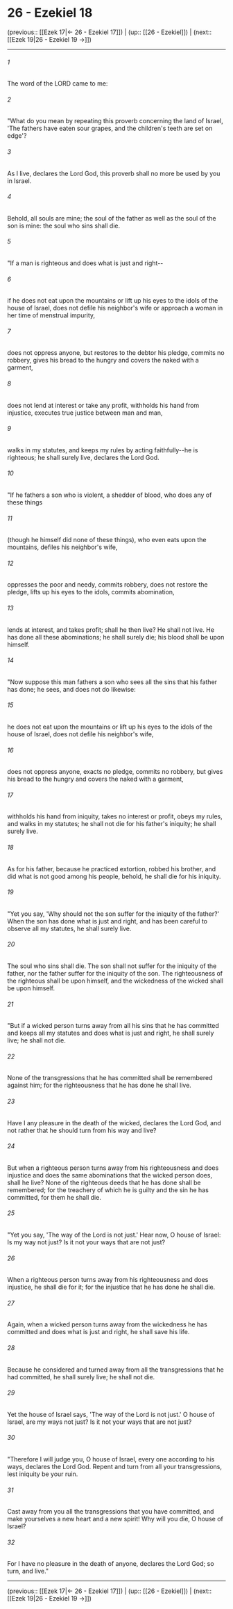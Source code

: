 # 26 - Ezekiel 18

(previous:: [[Ezek 17|← 26 - Ezekiel 17]]) | (up:: [[26 - Ezekiel]]) | (next:: [[Ezek 19|26 - Ezekiel 19 →]])

***


###### 1 
The word of the LORD came to me: 

###### 2 
"What do you mean by repeating this proverb concerning the land of Israel, 'The fathers have eaten sour grapes, and the children's teeth are set on edge'? 

###### 3 
As I live, declares the Lord God, this proverb shall no more be used by you in Israel. 

###### 4 
Behold, all souls are mine; the soul of the father as well as the soul of the son is mine: the soul who sins shall die. 

###### 5 
"If a man is righteous and does what is just and right-- 

###### 6 
if he does not eat upon the mountains or lift up his eyes to the idols of the house of Israel, does not defile his neighbor's wife or approach a woman in her time of menstrual impurity, 

###### 7 
does not oppress anyone, but restores to the debtor his pledge, commits no robbery, gives his bread to the hungry and covers the naked with a garment, 

###### 8 
does not lend at interest or take any profit, withholds his hand from injustice, executes true justice between man and man, 

###### 9 
walks in my statutes, and keeps my rules by acting faithfully--he is righteous; he shall surely live, declares the Lord God. 

###### 10 
"If he fathers a son who is violent, a shedder of blood, who does any of these things 

###### 11 
(though he himself did none of these things), who even eats upon the mountains, defiles his neighbor's wife, 

###### 12 
oppresses the poor and needy, commits robbery, does not restore the pledge, lifts up his eyes to the idols, commits abomination, 

###### 13 
lends at interest, and takes profit; shall he then live? He shall not live. He has done all these abominations; he shall surely die; his blood shall be upon himself. 

###### 14 
"Now suppose this man fathers a son who sees all the sins that his father has done; he sees, and does not do likewise: 

###### 15 
he does not eat upon the mountains or lift up his eyes to the idols of the house of Israel, does not defile his neighbor's wife, 

###### 16 
does not oppress anyone, exacts no pledge, commits no robbery, but gives his bread to the hungry and covers the naked with a garment, 

###### 17 
withholds his hand from iniquity, takes no interest or profit, obeys my rules, and walks in my statutes; he shall not die for his father's iniquity; he shall surely live. 

###### 18 
As for his father, because he practiced extortion, robbed his brother, and did what is not good among his people, behold, he shall die for his iniquity. 

###### 19 
"Yet you say, 'Why should not the son suffer for the iniquity of the father?' When the son has done what is just and right, and has been careful to observe all my statutes, he shall surely live. 

###### 20 
The soul who sins shall die. The son shall not suffer for the iniquity of the father, nor the father suffer for the iniquity of the son. The righteousness of the righteous shall be upon himself, and the wickedness of the wicked shall be upon himself. 

###### 21 
"But if a wicked person turns away from all his sins that he has committed and keeps all my statutes and does what is just and right, he shall surely live; he shall not die. 

###### 22 
None of the transgressions that he has committed shall be remembered against him; for the righteousness that he has done he shall live. 

###### 23 
Have I any pleasure in the death of the wicked, declares the Lord God, and not rather that he should turn from his way and live? 

###### 24 
But when a righteous person turns away from his righteousness and does injustice and does the same abominations that the wicked person does, shall he live? None of the righteous deeds that he has done shall be remembered; for the treachery of which he is guilty and the sin he has committed, for them he shall die. 

###### 25 
"Yet you say, 'The way of the Lord is not just.' Hear now, O house of Israel: Is my way not just? Is it not your ways that are not just? 

###### 26 
When a righteous person turns away from his righteousness and does injustice, he shall die for it; for the injustice that he has done he shall die. 

###### 27 
Again, when a wicked person turns away from the wickedness he has committed and does what is just and right, he shall save his life. 

###### 28 
Because he considered and turned away from all the transgressions that he had committed, he shall surely live; he shall not die. 

###### 29 
Yet the house of Israel says, 'The way of the Lord is not just.' O house of Israel, are my ways not just? Is it not your ways that are not just? 

###### 30 
"Therefore I will judge you, O house of Israel, every one according to his ways, declares the Lord God. Repent and turn from all your transgressions, lest iniquity be your ruin. 

###### 31 
Cast away from you all the transgressions that you have committed, and make yourselves a new heart and a new spirit! Why will you die, O house of Israel? 

###### 32 
For I have no pleasure in the death of anyone, declares the Lord God; so turn, and live."

***

(previous:: [[Ezek 17|← 26 - Ezekiel 17]]) | (up:: [[26 - Ezekiel]]) | (next:: [[Ezek 19|26 - Ezekiel 19 →]])
